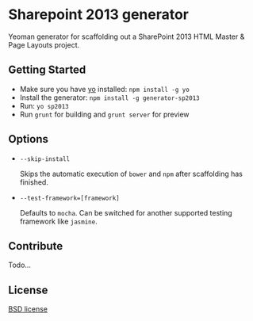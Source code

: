 # Sharepoint 2013 generator

Yeoman generator for scaffolding out a SharePoint 2013 HTML Master & Page
Layouts project.


## Getting Started

- Make sure you have [yo](https://github.com/yeoman/yo) installed: `npm install -g yo`
- Install the generator: `npm install -g generator-sp2013`
- Run: `yo sp2013`
- Run `grunt` for building and `grunt server` for preview


## Options

* `--skip-install`

  Skips the automatic execution of `bower` and `npm` after
  scaffolding has finished.

* `--test-framework=[framework]`

  Defaults to `mocha`. Can be switched for
  another supported testing framework like `jasmine`.


## Contribute

Todo...


## License

[BSD license](http://opensource.org/licenses/bsd-license.php)
